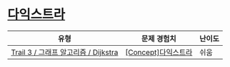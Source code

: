 # [다익스트라](https://https://en.codetree.ai/trails/complete/curated-cards/intro-ga-dijkstra)

|유형|문제 경험치|난이도|
|---|---|---|
|[Trail 3 / 그래프 알고리즘 / Dijkstra](https://https://en.codetree.ai/trail-info/novice-high/)|[[Concept]다익스트라](https://https://en.codetree.ai/trails/complete/curated-cards/intro-ga-dijkstra/)|쉬움|

